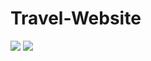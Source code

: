 # Travel-Website
![](https://github.com/leoxu0257/Travel-Website-Bootstrap/blob/main/pic/Pic1.png)
![](https://github.com/leoxu0257/Travel-Website-Bootstrap/blob/main/pic/t2.JPG)
